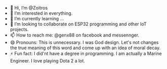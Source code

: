 - 👋 Hi, I’m @Zoitros
- 👀 I’m interested in everything.
- 🌱 I’m currently learning ...
- 💞️ I’m looking to collaborate on ESP32 programming and other IoT projects.
- 📫 How to reach me: @genx88 on facebook and messennger.
- 😄 Pronouns: This is unnecessary. I was God design. Let's not changes the true meaning of this word and come up with an idea of moral decay.
- ⚡ Fun fact: I did'nt have a degree in programming. I am actually a Marine Engineer. I love playing Dota 2 a lot.

<!---
Zoitros/Zoitros is a ✨ special ✨ repository because its `README.md` (this file) appears on your GitHub profile.
You can click the Preview link to take a look at your changes.
--->

